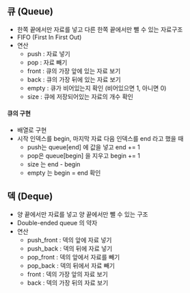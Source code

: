 ## 큐 (Queue)

- 한쪽 끝에서만 자료를 넣고 다른 한쪽 끝에서만 뺄 수 있는 자료구조
- FIFO (First In First Out)
- 연산
  - push : 자료 넣기
  - pop : 자료 빼기
  - front : 큐의 가장 앞에 있는 자료 보기
  - back : 큐의 가장 뒤에 있는 자료 보기
  - empty : 큐가 비어있는지 확인 (비어있으면 1, 아니면 0)
  - size : 큐에 저장되어있는 자료의 개수 확인

#### 큐의 구현

- 배열로 구현
- 시작 인덱스를 begin, 마지막 자료 다음 인덱스를 end 라고 했을 때
  - push는 queue[end] 에 값을 넣고 end += 1
  - pop은 queue[begin] 을 지우고 begin += 1
  - size 는 end - begin
  - empty 는 begin = end 확인



## 덱 (Deque)

- 양 끝에서만 자료를 넣고 양 끝에서만 뺄 수 있는 구조
- Double-ended queue 의 약자
- 연산
  - push_front : 덱의 앞에 자료 넣기
  - push_back : 덱의 뒤에 자료 넣기
  - pop_front : 덱의 앞에서 자료를 빼기
  - pop_back : 덱의 뒤에서 자료 빼기
  - front : 덱의 가장 앞의 자료 보기
  - back : 덱의 가장 뒤의 자료 보기

